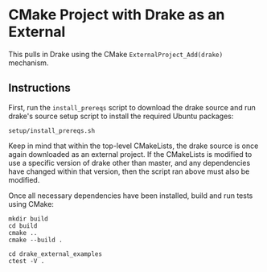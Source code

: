 # CMake Project with Drake as an External

This pulls in Drake using the CMake `ExternalProject_Add(drake)` mechanism.

## Instructions

First, run the `install_prereqs` script to download the drake source and run
drake's source setup script to install the required Ubuntu packages:

```
setup/install_prereqs.sh
```

Keep in mind that within the top-level CMakeLists, the drake source is once
again downloaded as an external project. If the CMakeLists is modified to use
a specific version of drake other than master, and any dependencies have
changed within that version, then the script ran above must also be modified.

Once all necessary dependencies have been installed, build and run tests
using CMake:

```
mkdir build
cd build
cmake ..
cmake --build .

cd drake_external_examples
ctest -V .
```
